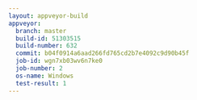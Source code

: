```yaml
---
layout: appveyor-build
appveyor:
  branch: master
  build-id: 51303515
  build-number: 632
  commit: b04f0914a6aad266fd765cd2b7e4092c9d90b45f
  job-id: wgn7xb03wv6n7ke0
  job-number: 2
  os-name: Windows
  test-result: 1
---
```

